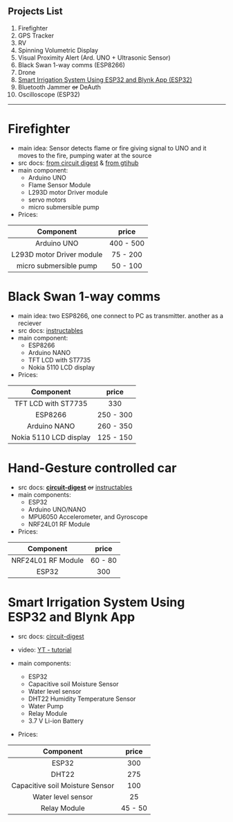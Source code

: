## Projects List
1. Firefighter
2. GPS Tracker
3. RV
4. Spinning Volumetric Display
5. Visual Proximity Alert (Ard. UNO + Ultrasonic Sensor)
6. Black Swan 1-way comms (ESP8266)
7. Drone
8. [Smart Irrigation System Using ESP32 and Blynk App (ESP32)](https://circuitdigest.com/microcontroller-projects/smart-irrigation-system-using-esp32-and-blynk-app)
9. Bluetooth Jammer ~~or~~ DeAuth 
10. Oscilloscope (ESP32)

---

# Firefighter
- main idea: Sensor detects flame or fire giving signal to UNO and it moves to the fire, pumping water at the source
- src docs: [from circuit digest](https://circuitdigest.com/microcontroller-projects/arduino-fire-fighting-robot-code) & [from gtihub](https://github.com/Circuit-Digest/Arduino-Based-Fire-Fighting-Robot/tree/main)
- main component: 
  * Arduino UNO
  * Flame Sensor Module
  * L293D motor Driver module
  * servo motors
  * micro submersible pump
- Prices:

| Component | price |
| :---: | :---: |
| Arduino UNO | 400 - 500 |
| L293D motor Driver module | 75 - 200|
| micro submersible pump | 50 - 100 |

# Black Swan 1-way comms
- main idea: two ESP8266, one connect to PC as transmitter. another as a reciever
- src docs: [instructables](https://www.instructables.com/The-Black-Swan-Project/)
- main component:
  * ESP8266
  * Arduino NANO
  * TFT LCD with ST7735
  * Nokia 5110 LCD display
- Prices:

| Component | price |
| :---: | :---: |
| TFT LCD with ST7735 | 330 |
| ESP8266 | 250 - 300 |
| Arduino NANO | 260 - 350 |
| Nokia 5110 LCD display | 125 - 150 |

# Hand-Gesture controlled car
- src docs: [**circuit-digest**](https://circuitdigest.com/microcontroller-projects/gesture-controlled-robot-using-arduino) ~~or~~ [instructables](https://www.instructables.com/Hand-Gesture-Controlled-Car/)
- main components:
  * ESP32
  * Arduino UNO/NANO
  * MPU6050 Accelerometer, and Gyroscope
  * NRF24L01 RF Module
- Prices:

| Component | price |
| :---: | :---: |
| NRF24L01 RF Module | 60 - 80 |
| ESP32 | 300 |

# Smart Irrigation System Using ESP32 and Blynk App
- src docs: [circuit-digest](https://circuitdigest.com/microcontroller-projects/interfacing-soil-moisture-sensor-with-arduino-uno)
- video: [YT - tutorial](https://youtu.be/vFI8M4X1R4k)
- main components:
  * ESP32
  * Capacitive soil Moisture Sensor
  * Water level sensor
  * DHT22 Humidity Temperature Sensor
  * Water Pump
  * Relay Module
  * 3.7 V Li-ion Battery

- Prices:

| Component | price |
| :---: | :---: |
| ESP32 | 300 |
| DHT22 | 275 |
| Capacitive soil Moisture Sensor | 100 |
| Water level sensor | 25 |
| Relay Module | 45 - 50 |
